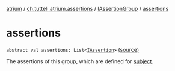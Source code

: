 [atrium](../../index.md) / [ch.tutteli.atrium.assertions](../index.md) / [IAssertionGroup](index.md) / [assertions](.)

# assertions

`abstract val assertions: List<`[`IAssertion`](../-i-assertion/index.md)`>` [(source)](https://github.com/robstoll/atrium/tree/master/atrium-api/src/main/kotlin/ch/tutteli/atrium/assertions/IAssertionGroup.kt#L19)

The assertions of this group, which are defined for [subject](subject.md).

